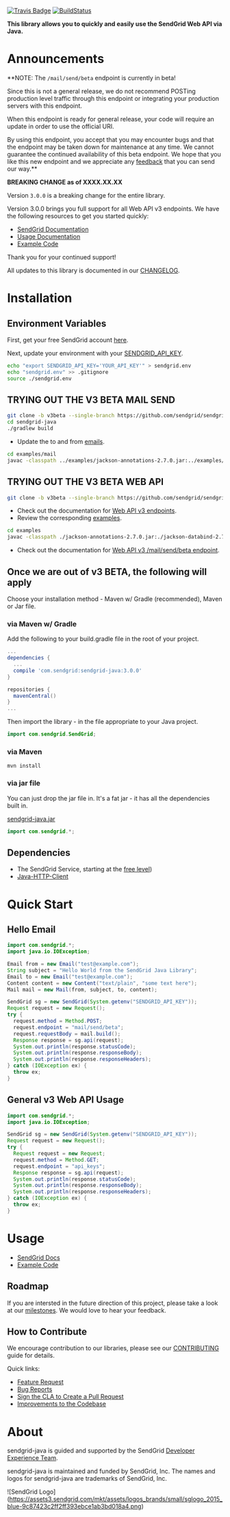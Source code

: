 [![Travis Badge](https://travis-ci.org/sendgrid/sendgrid-java.svg?branch=master)](https://travis-ci.org/sendgrid/sendgrid-java) [![BuildStatus](https://maven-badges.herokuapp.com/maven-central/com.sendgrid/sendgrid-java/badge.svg)](https://maven-badges.herokuapp.com/maven-central/com.sendgrid/sendgrid-java)

**This library allows you to quickly and easily use the SendGrid Web API via Java.**

# Announcements

**NOTE: The `/mail/send/beta` endpoint is currently in beta!

Since this is not a general release, we do not recommend POSTing production level traffic through this endpoint or integrating your production servers with this endpoint.

When this endpoint is ready for general release, your code will require an update in order to use the official URI.

By using this endpoint, you accept that you may encounter bugs and that the endpoint may be taken down for maintenance at any time. We cannot guarantee the continued availability of this beta endpoint. We hope that you like this new endpoint and we appreciate any [feedback](dx+mail-beta@sendgrid.com) that you can send our way.**

**BREAKING CHANGE as of XXXX.XX.XX**

Version `3.0.0` is a breaking change for the entire library.

Version 3.0.0 brings you full support for all Web API v3 endpoints. We
have the following resources to get you started quickly:

-   [SendGrid
    Documentation](https://sendgrid.com/docs/API_Reference/Web_API_v3/index.html)
-   [Usage
    Documentation](https://github.com/sendgrid/sendgrid-java/tree/v2beta/USAGE.md)
-   [Example
    Code](https://github.com/sendgrid/sendgrid-java/tree/v2beta/examples)

Thank you for your continued support!

All updates to this library is documented in our [CHANGELOG](https://github.com/sendgrid/sendgrid-java/blob/v3beta/CHANGELOG.md).

# Installation

## Environment Variables

First, get your free SendGrid account [here](https://sendgrid.com/free?source=sendgrid-java).

Next, update your environment with your [SENDGRID_API_KEY](https://app.sendgrid.com/settings/api_keys).

```bash
echo "export SENDGRID_API_KEY='YOUR_API_KEY'" > sendgrid.env
echo "sendgrid.env" >> .gitignore
source ./sendgrid.env
```
## TRYING OUT THE V3 BETA MAIL SEND

```bash
git clone -b v3beta --single-branch https://github.com/sendgrid/sendgrid-java.git
cd sendgrid-java
./gradlew build
```

* Update the to and from [emails](https://github.com/sendgrid/sendgrid-java/blob/v3beta/examples/Mail/Example.java#L35).

```bash
cd examples/mail
javac -classpath ../examples/jackson-annotations-2.7.0.jar:../examples/jackson-databind-2.7.3.jar:../examples/jackson-core-2.7.3.jar:../../build/libs/sendgrid-3.0.0-jar.jar:. Example.java && java -classpath ../examples/jackson-annotations-2.7.0.jar:../examples/jackson-databind-2.7.3.jar:../examples/jackson-core-2.7.3.jar:../../build/libs/sendgrid-3.0.0-jar.jar:. Example
```

## TRYING OUT THE V3 BETA WEB API

```bash
git clone -b v3beta --single-branch https://github.com/sendgrid/sendgrid-java.git
```

* Check out the documentation for [Web API v3 endpoints](https://sendgrid.com/docs/API_Reference/Web_API_v3/index.html).
* Review the corresponding [examples](https://github.com/sendgrid/sendgrid-python/blob/v3beta/examples).

```bash
cd examples
javac -classpath ./jackson-annotations-2.7.0.jar:./jackson-databind-2.7.3.jar:./jackson-core-2.7.3.jar:../build/libs/sendgrid-3.0.0-jar.jar:. Example.java && java -classpath ./jackson-annotations-2.7.0.jar:./jackson-databind-2.7.3.jar:./jackson-core-2.7.3.jar:../build/libs/sendgrid-3.0.0-jar.jar:. Example
```

* Check out the documentation for [Web API v3 /mail/send/beta endpoint](https://sendgrid.com/docs/API_Reference/Web_API_v3/Mail/index.html).

## Once we are out of v3 BETA, the following will apply

Choose your installation method - Maven w/ Gradle (recommended), Maven or Jar file.

### via Maven w/ Gradle

Add the following to your build.gradle file in the root of your project.

```groovy
...
dependencies {
  ...
  compile 'com.sendgrid:sendgrid-java:3.0.0'
}

repositories {
  mavenCentral()
}
...
```

Then import the library - in the file appropriate to your Java project.

```java
import com.sendgrid.SendGrid;
```

### via Maven

```
mvn install
```

### via jar file

You can just drop the jar file in. It's a fat jar - it has all the dependencies built in.

[sendgrid-java.jar](https://sendgrid-open-source.s3.amazonaws.com/sendgrid-java/sendgrid-java.jar)

```java
import com.sendgrid.*;
```

## Dependencies

- The SendGrid Service, starting at the [free level](https://sendgrid.com/free?source=sendgrid-java))
- [Java-HTTP-Client](https://github.com/sendgrid/java-http-client)

# Quick Start

## Hello Email

```java
import com.sendgrid.*;
import java.io.IOException;

Email from = new Email("test@example.com");
String subject = "Hello World from the SendGrid Java Library";
Email to = new Email("test@example.com");
Content content = new Content("text/plain", "some text here");
Mail mail = new Mail(from, subject, to, content);

SendGrid sg = new SendGrid(System.getenv("SENDGRID_API_KEY"));
Request request = new Request();
try {
  request.method = Method.POST;
  request.endpoint = "mail/send/beta";
  request.requestBody = mail.build();
  Response response = sg.api(request);
  System.out.println(response.statusCode);
  System.out.println(response.responseBody);
  System.out.println(response.responseHeaders);
} catch (IOException ex) {
  throw ex;
}
```

## General v3 Web API Usage

```java
import com.sendgrid.*;
import java.io.IOException;

SendGrid sg = new SendGrid(System.getenv("SENDGRID_API_KEY"));
Request request = new Request();
try {
  Request request = new Request;
  request.method = Method.GET;
  request.endpoint = "api_keys";
  Response response = sg.api(request);
  System.out.println(response.statusCode);
  System.out.println(response.responseBody);
  System.out.println(response.responseHeaders);
} catch (IOException ex) {
  throw ex;
}
```

# Usage

- [SendGrid Docs](https://sendgrid.com/docs/API_Reference/Web_API_v3/index.html)
- [Example Code](https://github.com/sendgrid/sendgrid-java/tree/v3beta/examples)

## Roadmap

If you are intersted in the future direction of this project, please take a look at our [milestones](https://github.com/sendgrid/sendgrid-java/milestones). We would love to hear your feedback.

## How to Contribute

We encourage contribution to our libraries, please see our [CONTRIBUTING](https://github.com/sendgrid/sendgrid-java/blob/v3beta/CONTRIBUTING.md) guide for details.

Quick links:

- [Feature Request](https://github.com/sendgrid/sendgrid-java/blob/v3beta/CONTRIBUTING.md#feature_request)
- [Bug Reports](https://github.com/sendgrid/sendgrid-java/blob/v3beta/CONTRIBUTING.md#submit_a_bug_report)
- [Sign the CLA to Create a Pull Request](https://github.com/sendgrid/sendgrid-java/blob/v3beta/CONTRIBUTING.md#cla)
- [Improvements to the Codebase](https://github.com/sendgrid/sendgrid-java/blob/v3beta/CONTRIBUTING.md#improvements_to_the_codebase)

# About

sendgrid-java is guided and supported by the SendGrid [Developer Experience Team](mailto:dx@sendgrid.com).

sendgrid-java is maintained and funded by SendGrid, Inc. The names and logos for sendgrid-java are trademarks of SendGrid, Inc.

![SendGrid Logo]
(https://assets3.sendgrid.com/mkt/assets/logos_brands/small/sglogo_2015_blue-9c87423c2ff2ff393ebce1ab3bd018a4.png)